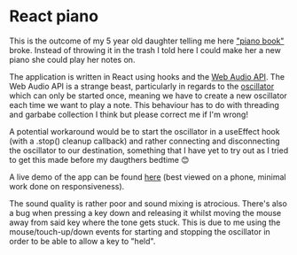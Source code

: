 # React piano

This is the outcome of my 5 year old daughter telling me here ["piano book"](https://s.s-bol.com/imgbase0/imagebase3/extralarge/FC/6/2/5/1/9200000028811526.jpg) broke. Instead of throwing it in the trash I told here I could make her a new piano she could play her notes on.

The application is written in React using hooks and the [Web Audio API](https://developer.mozilla.org/en-US/docs/Web/API/Web_Audio_API). The Web Audio API is a strange beast, particularly in regards to the [oscillator](https://developer.mozilla.org/en-US/docs/Web/API/OscillatorNode/type) which can only be started once, meaning we have to create a new oscillator each time we want to play a note. This behaviour has to do with threading and garbabe collection I think but please correct me if I'm wrong!

A potential workaround would be to start the oscillator in a useEffect hook (with a .stop() cleanup callback) and rather connecting and disconnecting the oscillator to our destination, something that I have yet to try out as I tried to get this made before my daugthers bedtime :blush:

A live demo of the app can be found [here](https://react-piano.netlify.com/) (best viewed on a phone, minimal work done on responsiveness).

The sound quality is rather poor and sound mixing is atrocious. There's also a bug when pressing a key down and releasing it whilst moving the mouse away from said key where the tone gets stuck. This is due to me using the mouse/touch-up/down events for starting and stopping the oscillator in order to be able to allow a key to "held". 
